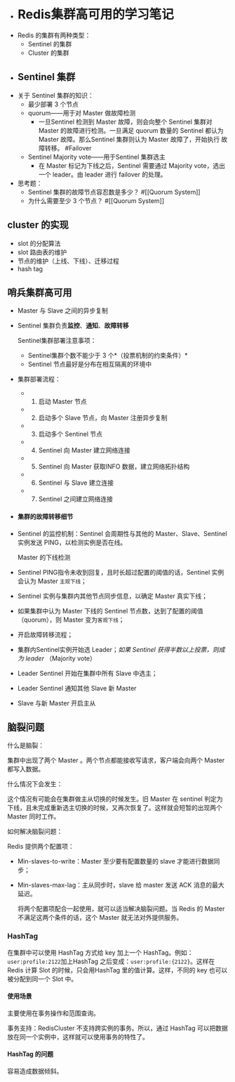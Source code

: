 - # Redis集群高可用的学习笔记
- Redis 的集群有两种类型：
	- Sentinel 的集群
	- Cluster 的集群
- ## Sentinel 集群
- 关于 Sentinel 集群的知识：
	- 最少部署 3 个节点
	- quorum——用于对 Master 做故障检测
		- 一旦Sentinel 检测到 Master 故障，则会向整个 Sentinel 集群对 Master 的故障进行检测。一旦满足 quorum 数量的 Sentinel 都认为 Master 故障。那么Sentinel 集群则认为 Master 故障了，开始执行 故障转移。 #Failover
	- Sentinel Majority vote——用于Sentinel 集群选主
		- 在 Master 标记为下线之后，Sentinel 需要通过 Majority vote，选出一个 leader。由 leader 进行 failover 的处理。
- 思考题：
	- Sentinel 集群的故障节点容忍数是多少？ #[[Quorum System]]
	- 为什么需要至少 3 个节点？ #[[Quorum System]]
## cluster 的实现
- slot 的分配算法
- slot 路由表的维护
- 节点的维护（上线、下线）、迁移过程
- hash tag
## 哨兵集群高可用
- Master 与 Slave 之间的异步复制
- Sentinel 集群负责**监控**、**通知**、**故障转移**
  
  
  Sentinel集群部署注意事项：
	- Sentinel集群个数不能少于 3 个*（投票机制的约束条件）*
	- Sentinel 节点最好是分布在相互隔离的环境中
- 集群部署流程：
	- 1. 启动 Master 节点
	- 2. 启动多个 Slave 节点，向 Master 注册异步复制
	- 3. 启动多个 Sentinel 节点
	- 4. Sentinel 向 Master 建立网络连接
	- 5. Sentinel 向 Master 获取INFO 数据，建立网络拓扑结构
	- 6. Sentinel 与 Slave 建立连接
	- 7. Sentinel 之间建立网络连接
- #### 集群的故障转移细节
- Sentinel 的监控机制：Sentinel 会周期性与其他的 Master、Slave、Sentinel 实例发送 PING，以检测实例是否在线。
  
  
  
  Master 的下线检测
- Sentinel PING指令未收到回复，且时长超过配置的阈值的话，Sentinel 实例会认为 Master `主观下线`；
- Sentinel 实例与集群内其他节点同步信息，以确定 Master 真实下线；
- 如果集群中认为 Master 下线的 Sentinel 节点数，达到了配置的阈值（quorum），则 Master 变为`客观下线`；
- 开启故障转移流程；
- 集群内Sentinel实例开始选 Leader；*如果 Sentinel 获得半数以上投票，则成为 leader* （Majority vote）
- Leader Sentinel 开始在集群中所有 Slave 中选主；
- Leader Sentinel 通知其他 Slave 新 Master
- Slave 与新 Master 开启主从
## 脑裂问题

什么是脑裂：

集群中出现了两个 Master 。两个节点都能接收写请求，客户端会向两个 Master 都写入数据。



什么情况下会发生：

这个情况有可能会在集群做主从切换的时候发生。旧 Master 在 sentinel 判定为下线，且未完成重新选主切换的时候，又再次恢复了。这样就会短暂的出现两个 Master 同时工作。



如何解决脑裂问题：

Redis 提供两个配置项：
- Min-slaves-to-write：Master 至少要有配置数量的 slave 才能进行数据同步；
- Min-slaves-max-lag：主从同步时，slave 给 master 发送 ACK 消息的最大延迟。
  
  将两个配置项配合一起使用，就可以适当解决脑裂问题。当 Redis 的 Master 不满足这两个条件的话，这个 Master 就无法对外提供服务。
### HashTag

在集群中可以使用 HashTag 方式给 key 加上一个 HashTag。例如：`user:profile:2122`加上HashTag 之后变成：`user:profile:{2122}`。这样在 Redis 计算 Slot 的时候，只会用HashTag 里的值计算。这样，不同的 key 也可以被分配到同一个 Slot 中。
#### 使用场景

主要使用在事务操作和范围查询。

事务支持：RedisCluster 不支持跨实例的事务。所以，通过 HashTag 可以把数据放在同一个实例中，这样就可以使用事务的特性了。
#### HashTag 的问题

容易造成数据倾斜。